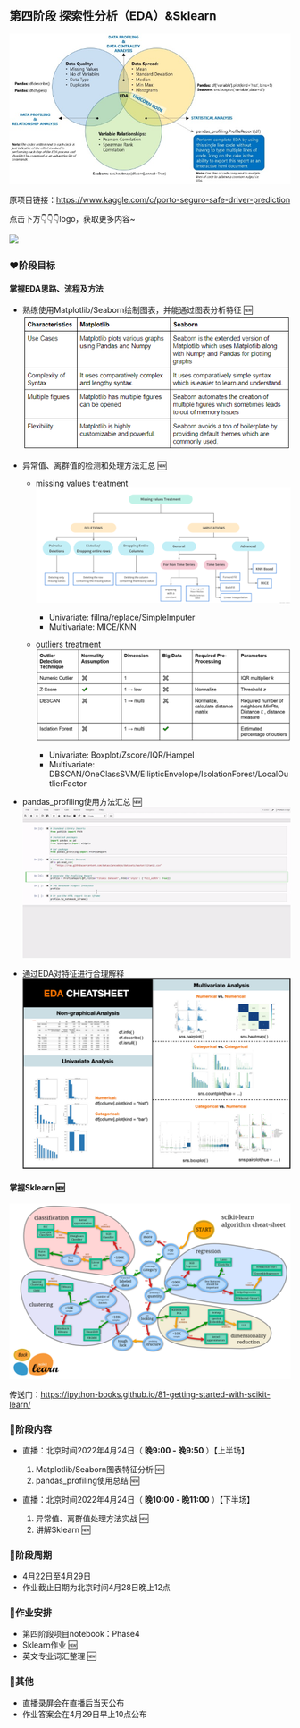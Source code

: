 ## 第四阶段 探索性分析（EDA）&Sklearn

![输入图片说明](../../pic/eda-cycle.jpg)

原项目链接：https://www.kaggle.com/c/porto-seguro-safe-driver-prediction

点击下方👇👇👇logo，获取更多内容~

<a href='https://mp.weixin.qq.com/mp/appmsgalbum?__biz=Mzg2OTU4NzI3NQ==&action=getalbum&album_id=1764511202329624577#wechat_redirect'> 
<img src='https://gitee.com/gzjzg/WhaleDataScienceProject/raw/master/pic/project_logo.jpg'/></a>

### ❤️阶段目标

#### 掌握EDA思路、流程及方法

- 熟练使用Matplotlib/Seaborn绘制图表，并能通过图表分析特征 🆕
![输入图片说明](../../pic/MatVSSea.png)
- 异常值、离群值的检测和处理方法汇总 🆕
    - missing values treatment
    ![输入图片说明](../../pic/missingvalue.png)
        - Univariate: fillna/replace/SimpleImputer
        - Multivariate: MICE/KNN

    - outliers treatment
    ![输入图片说明](../../pic/outlier.png)
        - Univariate: Boxplot/Zscore/IQR/Hampel
        - Multivariate: DBSCAN/OneClassSVM/EllipticEnvelope/IsolationForest/LocalOutlierFactor

- pandas_profiling使用方法汇总 🆕
![pandas_profiling](../../pic/pandas_profiling.gif)

- 通过EDA对特征进行合理解释 
![输入图片说明](../../pic/eda.png)

#### 掌握Sklearn 🆕

![输入图片说明](../../pic/sklearn.png)
    
传送门：https://ipython-books.github.io/81-getting-started-with-scikit-learn/
 
### 💛阶段内容   

- 直播：北京时间2022年4月24日（ **晚9:00 - 晚9:50** ）【上半场】 
    1. Matplotlib/Seaborn图表特征分析 🆕
    2. pandas_profiling使用总结 🆕


- 直播：北京时间2022年4月24日（ **晚10:00 - 晚11:00** ）【下半场】
    1. 异常值、离群值处理方法实战 🆕
    2. 讲解Sklearn 🆕

### 💚阶段周期


- 4月22日至4月29日
- 作业截止日期为北京时间4月28日晚上12点


### 💙作业安排


- 第四阶段项目notebook：Phase4
- Sklearn作业 🆕
- 英文专业词汇整理 🆕


### 💜其他


- 直播录屏会在直播后当天公布
- 作业答案会在4月29日早上10点公布
